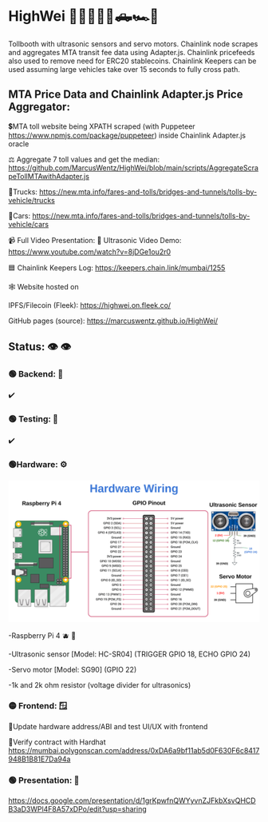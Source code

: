 # HighWei 🌉🚦🚚🚙🚗🛻🏎️🚓

Tollbooth with ultrasonic sensors and servo motors. Chainlink node scrapes and aggregates MTA transit fee data using Adapter.js.
Chainlink pricefeeds also used to remove need for ERC20 stablecoins. Chainlink Keepers can be used assuming large vehicles take over 15 seconds to fully cross path.

## MTA Price Data and Chainlink Adapter.js Price Aggregator:

💲MTA toll website being XPATH scraped (with Puppeteer https://www.npmjs.com/package/puppeteer) inside Chainlink Adapter.js oracle

⚖️ Aggregate 7 toll values and get the median: https://github.com/MarcusWentz/HighWei/blob/main/scripts/AggregateScrapeTollMTAwithAdapter.js 

🚚Trucks: https://new.mta.info/fares-and-tolls/bridges-and-tunnels/tolls-by-vehicle/trucks
 
🚙Cars: https://new.mta.info/fares-and-tolls/bridges-and-tunnels/tolls-by-vehicle/cars

📹 Full Video Presentation: 🔴 Ultrasonic Video Demo: https://www.youtube.com/watch?v=8jDGe1ou2r0

🟦 Chainlink Keepers Log: https://keepers.chain.link/mumbai/1255

🕸️ Website hosted on 

IPFS/Filecoin (Fleek): https://highwei.on.fleek.co/

GitHub pages (source): https://marcuswentz.github.io/HighWei/


## Status: 👁️ 👁️

### 🟢 Backend: 🔨

✔️

### 🟢 Testing: 🚧
  
✔️

### 🟢Hardware: ⚙️

<img src="https://github.com/MarcusWentz/HighWei/blob/main/images/wiring.png" alt="Wiring"/>

-Raspberry Pi 4 🫐 🍓

-Ultrasonic sensor [Model: HC-SR04] (TRIGGER GPIO 18, ECHO GPIO 24)

-Servo motor [Model: SG90] (GPIO 22)

-1k and 2k ohm resistor (voltage divider for ultrasonics)

### 🟡 Frontend: 🪟 

🔴Update hardware address/ABI and test UI/UX with frontend

🔴Verify contract with Hardhat
https://mumbai.polygonscan.com/address/0xDA6a9bf11ab5d0F630F6c8417948B1B81E7Da94a

### 🟢 Presentation: 🎁
https://docs.google.com/presentation/d/1grKpwfnQWYyvnZJFkbXsvQHCDB3aD3WPl4F8A57xDPo/edit?usp=sharing
